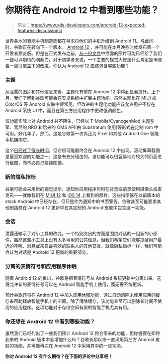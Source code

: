 # 你期待在 Android 12 中看到哪些功能？

> 原文：<https://www.xda-developers.com/android-12-expected-features-discussions/>

世界各地的智能手机制造商都在寻求将他们的手机升级到 Android 11。与此同时，谷歌正在转向下一个版本， [Android 12](https://www.xda-developers.com/android-12) ，并可能在本月晚些时候发布第一个开发者预览版。但是在正式发布之前，[从一份文件](https://www.xda-developers.com/android-12-first-look-screenshots/)中泄露的图片可能已经给了我们一些可以期待的洞察力。对于初学者来说，一个主要的视觉大修是什么肯定是卡随着一些引擎盖下的改进。你认为 Android 12 应该包含哪些功能？

### 主题

从泄露的图片和其他信息来看，主题化有望在 Android 12 中得到显著提升。上个月，我们了解到谷歌可能会在安卓系统中扩展主题功能。虽然主题化在 MIUI 或 ColorOS 等 Android 皮肤中很常见，但改进的主题化功能应该允许用户不仅在 Android 系统 UI 中，而且在第三方应用程序中更改强调颜色。

该功能实际上对 Android 并不陌生，已经以 T-Mobile/CyanogenMod 主题引擎、索尼的 RRO 和后来的 OMS API(由 Substratum 使用)等形式在定制 rom 中可用。好几年了。然而，这是谷歌第一次真正为 Pixel 和其他 Android One 智能手机拥抱它。

这个[已经过了很长时间](https://www.xda-developers.com/android-11-ama-summary/)，但它很可能最终会在 Android 12 中出现。滚动屏幕截图是最受欢迎的功能之一，这是有充分理由的。该功能可以很容易地对较大的页面进行截图，而不必自己拼接图像。

### 新的隐私指标

谷歌可能会采用新的视觉提示，通知你应用程序何时在背景或前景使用摄像头或麦克风——就像我们在 [MIUI 12](https://www.xda-developers.com/miui-12-hands-on-new-features-added-xiaomi-android/) 和 [iOS 14](https://www.apple.com/in/newsroom/2020/06/apple-reimagines-the-iphone-experience-with-ios-14/#gallery-c254482b2da4b186e186b276bc64443e:~:text=more%20transparency%20into%20an%20app%E2%80%99s%20use%20of%20the%20microphone%20and%20camera.) 上看到的那样。这些指示器在以前版本的 stock Android 中已经存在，但只是作为通知中的书面警告。谷歌甚至可能要求其他制造商在 Android 12 更新中在其定制的 Android 皮肤中包含这一功能。

### 会话

泄露还暗示了对小工具的改变。一个特别突出的方面是围绕对话的一组新的小部件。虽然这些小工具上没有太多可用的公共信息，但我们希望它们能够提醒用户最近的呼叫、消息或来自最喜欢的联系人的其他交互。就像隐私指标一样，我们可能会认为对话是 Android 12 更新的重要部分。

### 分离的表情符号和应用程序休眠

随着 Android 12 的推出，谷歌将把表情符号从 Android 系统更新中分离出来。这将允许新的表情符号可以在 Android 智能手机上使用，而无需系统更新。

预计谷歌还将在 Android 12 中加入[应用休眠功能](https://www.xda-developers.com/android-12-hibernate-apps)，通过自动清除未使用应用的缓存来帮助释放智能手机上的空间。除了清除缓存，该功能甚至可以删除长时间不使用的应用程序。这项功能对于存储空间有限的智能手机尤其有用。

### 你还想在 Android 12 中看到哪些功能？

虽然我们已经列出了一些我们预计 Android 12 将会带来的功能，但你觉得在即将到来的 Android 版本中会增加什么吗？谷歌长期以来一直采用第三方 Android 皮肤的功能，并可能再次在 Android 12 中采用其中的一些功能。

**你对 Android 12 有什么期待？在下面的评论中分享吧！**